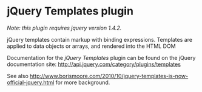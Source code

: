 # jQuery Templates plugin

_Note: this plugin requires jquery version 1.4.2._
 
jQuery templates contain markup with binding expressions. Templates are applied to data objects or arrays, and rendered into the HTML DOM

Documentation for the _jQuery Templates_ plugin can be found on the jQuery documentation site:
<a href="http://api.jquery.com/category/plugins/templates/">http://api.jquery.com/category/plugins/templates</a>

See also <a href="http://www.borismoore.com/2010/10/jquery-templates-is-now-official-jquery.html">http://www.borismoore.com/2010/10/jquery-templates-is-now-official-jquery.html</a> for more background.

